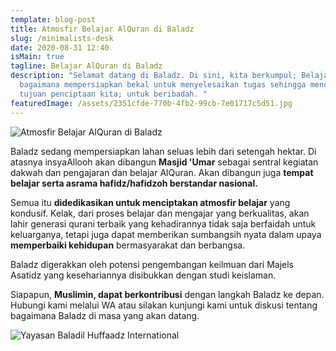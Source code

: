 ```yaml
---
template: blog-post
title: Atmosfir Belajar AlQuran di Baladz
slug: /minimalists-desk
date: 2020-08-31 12:40
isMain: true
tagline: Belajar AlQuran di Baladz
description: "Selamat datang di Baladz. Di sini, kita berkumpul; Belajar
  bagaimana mempersiapkan bekal untuk menyelesaikan tugas sehingga mencapai
  tujuan penciptaan kita; untuk beribadah. "
featuredImage: /assets/2351cfde-770b-4fb2-99cb-7e01717c5d51.jpg
---
```

![Atmosfir Belajar AlQuran di Baladz](/assets/2351cfde-770b-4fb2-99cb-7e01717c5d51.jpg "Atmosfir Belajar AlQuran di Baladz")

Baladz sedang mempersiapkan lahan seluas lebih dari setengah hektar. Di atasnya insyaAllooh akan dibangun **Masjid 'Umar** sebagai sentral kegiatan dakwah dan pengajaran dan belajar AlQuran. Akan dibangun juga **tempat belajar serta asrama hafidz/hafidzoh berstandar nasional.**

Semua itu **didedikasikan untuk menciptakan atmosfir belajar** yang kondusif. Kelak, dari proses belajar dan mengajar yang berkualitas, akan lahir generasi qurani terbaik yang kehadirannya tidak saja berfaidah untuk keluarganya, tetapi juga dapat memberikan sumbangsih nyata dalam upaya **memperbaiki kehidupan** bermasyarakat dan berbangsa.

Baladz digerakkan oleh potensi pengembangan keilmuan dari Majels Asatidz yang kesehariannya disibukkan dengan studi keislaman.

Siapapun, **Muslimin, dapat berkontribusi** dengan langkah Baladz ke depan. Hubungi kami melalui WA atau silakan kunjungi kami untuk diskusi tentang bagaimana Baladz di masa yang akan datang.

![Yayasan Baladil Huffaadz International](/assets/baladzoffice-min.jpg "Menuju Generasi Qurani Berakhlaq AlQuran")